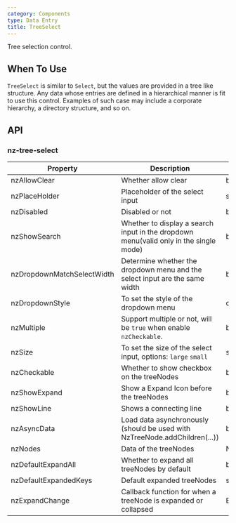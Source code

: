```yaml
---
category: Components
type: Data Entry
title: TreeSelect
---
```


Tree selection control.

## When To Use

`TreeSelect` is similar to `Select`, but the values are provided in a tree like structure.
Any data whose entries are defined in a hierarchical manner is fit to use this control. Examples of such case may include a corporate hierarchy, a directory structure, and so on.

## API

### nz-tree-select

| Property | Description | Type | Default |
| -------- | ----------- | ---- | ------- |
| nzAllowClear | Whether allow clear | boolean | false |
| nzPlaceHolder | Placeholder of the select input | string | - |
| nzDisabled | Disabled or not | boolean | false |
| nzShowSearch | Whether to display a search input in the dropdown menu(valid only in the single mode) | boolean | false |
| nzDropdownMatchSelectWidth | Determine whether the dropdown menu and the select input are the same width | boolean | true |
| nzDropdownStyle | To set the style of the dropdown menu | object | - |
| nzMultiple | Support multiple or not, will be `true` when enable `nzCheckable`. | boolean | false |
| nzSize | To set the size of the select input, options: `large` `small` | string | 'default' |
| nzCheckable | Whether to show checkbox on the treeNodes | boolean | false |
| nzShowExpand | Show a Expand Icon before the treeNodes | boolean | true |
| nzShowLine | Shows a connecting line | boolean | false |
| nzAsyncData | Load data asynchronously (should be used with NzTreeNode.addChildren(...)) | boolean | false |
| nzNodes | Data of the treeNodes | NzTreeNode\[] | \[] |
| nzDefaultExpandAll | Whether to expand all treeNodes by default | boolean | false |
| nzDefaultExpandedKeys | Default expanded treeNodes | string\[] | - |
| nzExpandChange | Callback function for when a treeNode is expanded or collapsed |EventEmitter<NzFormatEmitEvent\> | - |
